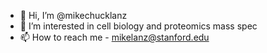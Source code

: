 - 👋 Hi, I’m @mikechucklanz
- 👀 I’m interested in cell biology and proteomics mass spec
- 📫 How to reach me - mikelanz@stanford.edu
